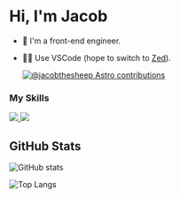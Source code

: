# Hi, I'm Jacob

- 👨 I'm a front-end engineer.
- 👨‍💻 Use VSCode (hope to switch to [Zed](https://zed.dev/)).

  [![@jacobthesheep Astro contributions](https://astro.badg.es/v1/contributor/jacobthesheep.svg)](https://astro.badg.es/v1/contributor/jacobthesheep/)

### My Skills

<a href="https://sayhub.me#gh-light-mode-only">
  <img src="https://skillicons.dev/icons?i=html,css,js,ts,rust,c,nodejs,astro,svelte,express,tailwind,git,md,vscode,github,vercel&theme=light" />
</a>

<a href="https://sayhub.me#gh-dark-mode-only">
  <img src="https://skillicons.dev/icons?i=html,css,js,ts,rust,c,nodejs,astro,svelte,express,tailwind,git,md,vscode,github,vercel&theme=dark" />
</a>

## GitHub Stats

![GitHub stats](https://github-readme-stats.vercel.app/api?username=jacobthesheep&theme=onedark)

![Top Langs](https://github-readme-stats.vercel.app/api/top-langs/?username=jacobthesheep&layout=compact&theme=onedark)
